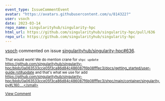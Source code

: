 ```yaml
---
event_type: IssueCommentEvent
avatar: "https://avatars.githubusercontent.com/u/814322?"
user: vsoch
date: 2023-03-14
repo_name: singularityhub/singularity-hpc
html_url: https://github.com/singularityhub/singularity-hpc/pull/636
repo_url: https://github.com/singularityhub/singularity-hpc
---
```


<a href='https://github.com/vsoch' target='_blank'>vsoch</a> commented on issue <a href='https://github.com/singularityhub/singularity-hpc/pull/636' target='_blank'>singularityhub/singularity-hpc#636</a>.

<small>That would work! We do mention crane for `shpc update` https://github.com/singularityhub/singularity-hpc/blob/0a063533cce05f3ca86d84c486087f6b08fffec3/docs/getting_started/user-guide.rst#update and that's what we use for add https://github.com/singularityhub/singularity-hpc/blob/0a063533cce05f3ca86d84c486087f6b08fffec3/shpc/main/container/singularity.py#L160....</small>

<a href='https://github.com/singularityhub/singularity-hpc/pull/636' target='_blank'>View Comment</a>